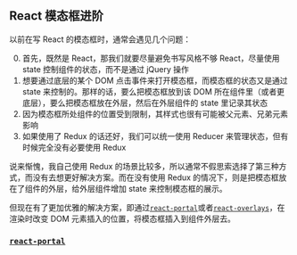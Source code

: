 ## React 模态框进阶

以前在写 React 的模态框时，通常会遇见几个问题：

0. 首先，既然是 React，那我们就要尽量避免书写风格不够 React，尽量使用 state 控制组件的状态，而不是通过 jQuery 操作
1. 想要通过底层的某个 DOM 点击事件来打开模态框，而模态框的状态又是通过 state 来控制的。那样的话，要么把模态框放到该 DOM 所在组件里（或者更底层），要么把模态框放在外层，然后在外层组件的 state 里记录其状态
2. 因为模态框所处组件的位置受到限制，其样式也很有可能被父元素、兄弟元素影响
3. 如果使用了 Redux 的话还好，我们可以统一使用 Reducer 来管理状态，但有时候完全没有必要使用 Redux

说来惭愧，我自己使用 Redux 的场景比较多，所以通常不假思索选择了第三种方式，而没有去想更好解决方案。而在没有使用 Redux 的情况下，则是把模态框放在了组件的外层，给外层组件增加 state 来控制模态框的展示。

但现在有了更加优雅的解决方案，即通过[`react-portal`](https://github.com/tajo/react-portal)或者[`react-overlays`](https://github.com/react-bootstrap/react-overlays)，在渲染时改变 DOM 元素插入的位置，将模态框插入到组件外层去。

### [`react-portal`](https://github.com/tajo/react-portal)